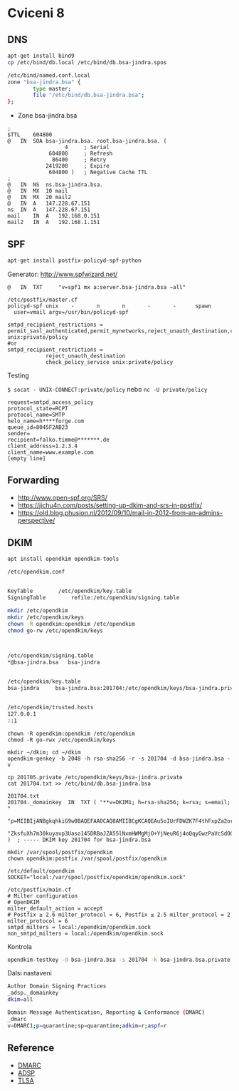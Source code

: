 # Cviceni 8

## DNS

```bash
apt-get install bind9
cp /etc/bind/db.local /etc/bind/db.bsa-jindra.spos

/etc/bind/named.conf.local
zone "bsa-jindra.bsa" {
        type master;
        file "/etc/bind/db.bsa-jindra.bsa";
};
```

* Zone bsa-jindra.bsa

```
;
$TTL	604800
@	IN	SOA	bsa-jindra.bsa. root.bsa-jindra.bsa. (
			      4		; Serial
			 604800		; Refresh
			  86400		; Retry
			2419200		; Expire
			 604800 )	; Negative Cache TTL
;
@	IN	NS	ns.bsa-jindra.bsa.
@	IN	MX	10 mail
@	IN	MX	20 mail2
@	IN	A	147.228.67.151
ns	IN	A	147.228.67.151
mail	IN	A	192.168.0.151
mail2	IN	A	192.168.1.151
```

## SPF

```bash
apt-get install postfix-policyd-spf-python
```

Generator: <http://www.spfwizard.net/>

```
@  	IN 	TXT 	"v=spf1 mx a:server.bsa-jindra.bsa ~all"
```

```
/etc/postfix/master.cf
policyd-spf unix    -       n       n       -       -      spawn
  user=vmail argv=/usr/bin/policyd-spf
```

```
smtpd_recipient_restrictions = permit_sasl_authenticated,permit_mynetworks,reject_unauth_destination,check_policy_service unix:private/policy
#or
smtpd_recipient_restrictions =
            reject_unauth_destination
            check_policy_service unix:private/policy
```


Testing

`$ socat - UNIX-CONNECT:private/policy` nebo `nc -U private/policy`

```
request=smtpd_access_policy
protocol_state=RCPT
protocol_name=SMTP
helo_name=h****forge.com
queue_id=8045F2AB23
sender=
recipient=falko.timme@*******.de
client_address=1.2.3.4
client_name=www.example.com
[empty line]
```

## Forwarding

* http://www.open-spf.org/SRS/
* https://jichu4n.com/posts/setting-up-dkim-and-srs-in-postfix/
* https://old.blog.phusion.nl/2012/09/10/mail-in-2012-from-an-admins-perspective/

## DKIM

```bash
apt install opendkim opendkim-tools
```

```bash
/etc/opendkim.conf


KeyTable        /etc/opendkim/key.table
SigningTable        refile:/etc/opendkim/signing.table

mkdir /etc/opendkim
mkdir /etc/opendkim/keys
chown -R opendkim:opendkim /etc/opendkim
chmod go-rw /etc/opendkim/keys



/etc/opendkim/signing.table
*@bsa-jindra.bsa   bsa-jindra


/etc/opendkim/key.table
bsa-jindra     bsa-jindra.bsa:201704:/etc/opendkim/keys/bsa-jindra.private


/etc/opendkim/trusted.hosts
127.0.0.1
::1
```

```
chown -R opendkim:opendkim /etc/opendkim
chmod -R go-rwx /etc/opendkim/keys

mkdir ~/dkim; cd ~/dkim
opendkim-genkey -b 2048 -h rsa-sha256 -r -s 201704 -d bsa-jindra.bsa -v

cp 201705.private /etc/opendkim/keys/bsa-jindra.private
cat 201704.txt >> /etc/bind/db.bsa-jindra.bsa
```

```
201704.txt
201704._domainkey  IN  TXT ( "**v=DKIM1; h=rsa-sha256; k=rsa; s=email; "
    "p=MIIBIjANBgkqhkiG9w0BAQEFAAOCAQ8AMIIBCgKCAQEAu5oIUrFDWZK7F4thFxpZa2or6jBEX3cSL6b2TJdPkO5iNn9vHNXhNX31nOefN8FksX94YbLJ8NHcFPbaZTW8R2HthYxRaCyqodxlLHibg8aHdfa+bxKeiI/xABRuAM0WG0JEDSyakMFqIO40ghj/h7DUc/4OXNdeQhrKDTlgf2bd+FjpJ3bNAFcMYa3Oeju33b2Tp+PdtqIwXR"
    "ZksfuXh7m30kuyavp3Uaso145DRBaJZA55lNxmHWMgMjO+YjNeuR6j4oQqyGwzPaVcSdOG8Js2mXt+J3Hr+nNmJGxZUUW4Uw5ws08wT9opRgSpn+ThX2d1AgQePpGrWOamC3PdcwIDAQAB**" )  ; ----- DKIM key 201704 for bsa-jindra.bsa
```

```
mkdir /var/spool/postfix/opendkim
chown opendkim:postfix /var/spool/postfix/opendkim
```

```
/etc/default/opendkim
SOCKET="local:/var/spool/postfix/opendkim/opendkim.sock"
```

```
/etc/postfix/main.cf
# Milter configuration
# OpenDKIM
milter_default_action = accept
# Postfix ≥ 2.6 milter_protocol = 6, Postfix ≤ 2.5 milter_protocol = 2
milter_protocol = 6
smtpd_milters = local:/opendkim/opendkim.sock
non_smtpd_milters = local:/opendkim/opendkim.sock
```

Kontrola

```bash
opendkim-testkey -d bsa-jindra.bsa -s 201704 -k bsa-jindra.bsa.private
```

Dalsi nastaveni

```bash
Author Domain Signing Practices 
_adsp._domainkey
dkim=all

Domain Message Authentication, Reporting & Conformance (DMARC)
_dmarc
v=DMARC1;p=quarantine;sp=quarantine;adkim=r;aspf=r
```

## Reference

* [DMARC](https://www.root.cz/clanky/dmarc-overeni-odesilatelovy-domeny/)
* [ADSP](http://www.abclinuxu.cz/clanky/dkim-zavadime-podpisovou-politiku-adsp)
* [TLSA](https://www.root.cz/clanky/bezpecnejsi-predavani-posty-s-tlsa-zaznamy/)
